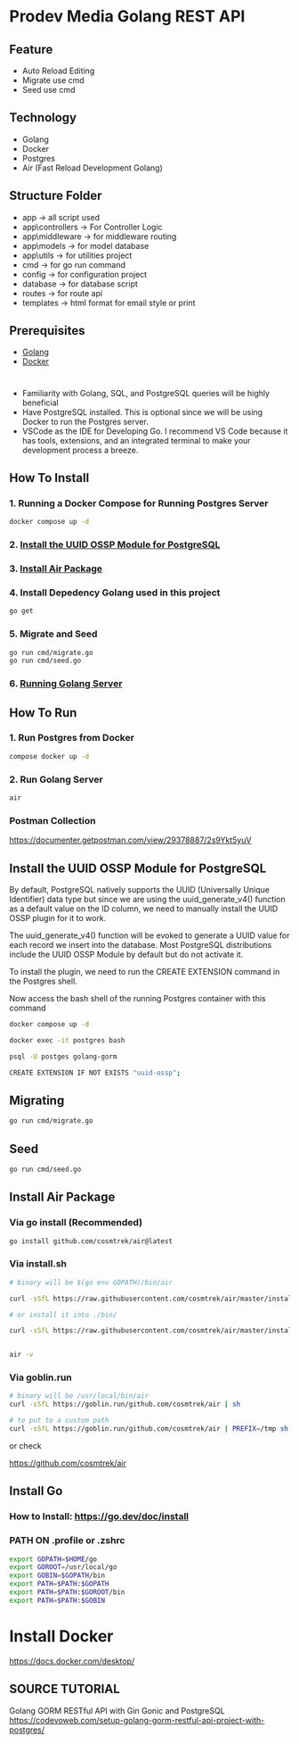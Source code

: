 # Prodev Media Golang REST API

## Feature

- Auto Reload Editing
- Migrate use cmd
- Seed use cmd

## Technology

- Golang
- Docker
- Postgres
- Air (Fast Reload Development Golang)

## Structure Folder

- app -> all script used
- app\controllers -> For Controller Logic
- app\middleware -> for middleware routing
- app\models -> for model database
- app\utils -> for utilities project
- cmd -> for go run command
- config -> for configuration project
- database -> for database script
- routes -> for route api
- templates -> html format for email style or print

## Prerequisites

- [Golang](#install-go)
- [Docker](#install-docker)

#

- Familiarity with Golang, SQL, and PostgreSQL queries will be highly beneficial
- Have PostgreSQL installed. This is optional since we will be using Docker to run the Postgres server.
- VSCode as the IDE for Developing Go. I recommend VS Code because it has tools, extensions, and an integrated terminal to make your development process a breeze.

## How To Install

### 1. Running a Docker Compose for Running Postgres Server

```bash
docker compose up -d
```

### 2. [Install the UUID OSSP Module for PostgreSQL](#install-the-uuid-ossp-module-for-postgresql)

### 3. [Install Air Package](#install-air-package)

### 4. Install Depedency Golang used in this project

```bash
go get
```

### 5. Migrate and Seed

```bash
go run cmd/migrate.go
go run cmd/seed.go
```

### 6. [Running Golang Server](#how-to-run)

## How To Run

### 1. Run Postgres from Docker

```bash
compose docker up -d
```

### 2. Run Golang Server

```bash
air
```

### Postman Collection

https://documenter.getpostman.com/view/29378887/2s9Ykt5yuV

## Install the UUID OSSP Module for PostgreSQL

By default, PostgreSQL natively supports the UUID (Universally Unique Identifier) data type but since we are using the uuid_generate_v4() function as a default value on the ID column, we need to manually install the UUID OSSP plugin for it to work.

The uuid_generate_v4() function will be evoked to generate a UUID value for each record we insert into the database. Most PostgreSQL distributions include the UUID OSSP Module by default but do not activate it.

To install the plugin, we need to run the CREATE EXTENSION command in the Postgres shell.

Now access the bash shell of the running Postgres container with this command

```bash
docker compose up -d
```

```bash
docker exec -it postgres bash
```

```bash
psql -U postges golang-gorm
```

```bash
CREATE EXTENSION IF NOT EXISTS "uuid-ossp";
```

## Migrating

```bash
go run cmd/migrate.go
```

## Seed

```bash
go run cmd/seed.go
```

## Install Air Package

### Via go install (Recommended)

```bash
go install github.com/cosmtrek/air@latest
```

### Via install.sh

```bash
# binary will be $(go env GOPATH)/bin/air

curl -sSfL https://raw.githubusercontent.com/cosmtrek/air/master/install.sh | sh -s -- -b $(go env GOPATH)/bin

# or install it into ./bin/

curl -sSfL https://raw.githubusercontent.com/cosmtrek/air/master/install.sh | sh -s


air -v
```

### Via goblin.run

```bash
# binary will be /usr/local/bin/air
curl -sSfL https://goblin.run/github.com/cosmtrek/air | sh

# to put to a custom path
curl -sSfL https://goblin.run/github.com/cosmtrek/air | PREFIX=/tmp sh
```

or check

https://github.com/cosmtrek/air

## Install Go

### How to Install: https://go.dev/doc/install

### PATH ON .profile or .zshrc

```bash
export GOPATH=$HOME/go
export GOROOT=/usr/local/go
export GOBIN=$GOPATH/bin
export PATH=$PATH:$GOPATH
export PATH=$PATH:$GOROOT/bin
export PATH=$PATH:$GOBIN
```

# Install Docker

https://docs.docker.com/desktop/

## SOURCE TUTORIAL

Golang GORM RESTful API with Gin Gonic and PostgreSQL
https://codevoweb.com/setup-golang-gorm-restful-api-project-with-postgres/
